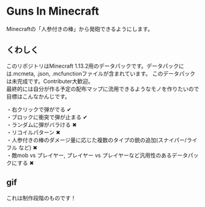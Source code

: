   
# Guns In Minecraft  
  
Minecraftの「人参付きの棒」から発砲できるようにします。

## くわしく  
このリポジトリはMinecraft 1.13.2用のデータパックです。データパックには.mcmeta, .json, .mcfunctionファイルが含まれています。
このデータパックは未完成です。Contributer大歓迎。  
最終的には自分が作る予定の配布マップに流用できるようなモノを作りたいので目標はこんなかんじです。

・右クリックで弾がでる ✔  
・ブロックに衝突で弾が止まる ✔  
・ランダムに弾がバラける ✖  
・リコイルパターン ✖  
・人参付きの棒のダメージ量に応じた複数のタイプの銃の追加(スナイパー/ライフル など) ✖  
・敵mob vs プレイヤー, プレイヤー vs プレイヤーなど汎用性のあるデータパックにする ✖  

## gif
これは制作段階のものです！  
